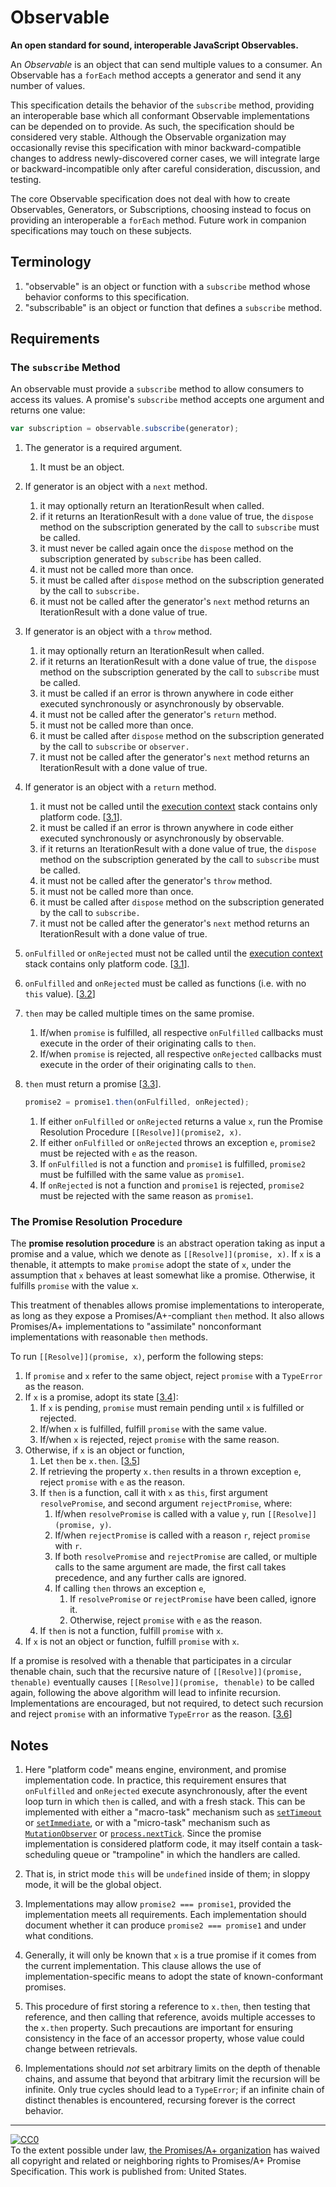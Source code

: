 # Observable

**An open standard for sound, interoperable JavaScript Observables.**

An *Observable* is an object that can send multiple values to a consumer.  An Observable has a `forEach` method accepts a generator and send it any number of values.

This specification details the behavior of the `subscribe` method, providing an interoperable base which all conformant Observable implementations can be depended on to provide. As such, the specification should be considered very stable. Although the Observable organization may occasionally revise this specification with minor backward-compatible changes to address newly-discovered corner cases, we will integrate large or backward-incompatible only after careful consideration, discussion, and testing.

The core Observable specification does not deal with how to create Observables, Generators, or Subscriptions, choosing instead to focus on providing an interoperable a `forEach` method. Future work in companion specifications may touch on these subjects.

## Terminology

1. "observable" is an object or function with a `subscribe` method whose behavior conforms to this specification.
1. "subscribable" is an object or function that defines a `subscribe` method.

## Requirements

### The `subscribe` Method

An observable must provide a `subscribe` method to allow consumers to access its values. A promise's `subscribe` method accepts one argument and returns one value:

```js
var subscription = observable.subscribe(generator);
```

1. The generator is a required argument.
    1. It must be an object.
1. If generator is an object with a `next` method.
    1. it may optionally return an IterationResult when called.
    1. if it returns an IterationResult with a `done` value of true, the `dispose` method on the subscription generated by the call to `subscribe` must be called.
    1. it must never be called again once the `dispose` method on the subscription generated by `subscribe` has been called.
    1. it must not be called more than once.
    1. it must be called after `dispose` method on the subscription generated by the call to `subscribe.`
    1. it must not be called after the generator's `next` method returns an IterationResult with a done value of true.
1. If generator is an object with a `throw` method.
    1. it may optionally return an IterationResult when called.
    1. if it returns an IterationResult with a done value of true, the `dispose` method on the subscription generated by the call to `subscribe` must be called.
    1. it must be called if an error is thrown anywhere in code either executed synchronously or asynchronously by observable.
    1. it must not be called after the generator's `return` method.
    1. it must not be called more than once.
    1. it must be called after `dispose` method on the subscription generated by the call to `subscribe` or `observer.`
    1. it must not be called after the generator's `next` method returns an IterationResult with a done value of true.
1. If generator is an object with a `return` method.
    1. it must not be called until the [execution context](https://es5.github.io/#x10.3) stack contains only platform code. [[3.1](#notes)].
    1. it must be called if an error is thrown anywhere in code either executed synchronously or asynchronously by observable.
    1. if it returns an IterationResult with a done value of true, the `dispose` method on the subscription generated by the call to `subscribe` must be called.
    1. it must not be called after the generator's `throw` method.
    1. it must not be called more than once.
    1. it must be called after `dispose` method on the subscription generated by the call to `subscribe.`
    1. it must not be called after the generator's `next` method returns an IterationResult with a done value of true.
1. `onFulfilled` or `onRejected` must not be called until the [execution context](https://es5.github.io/#x10.3) stack contains only platform code. [[3.1](#notes)].
1. `onFulfilled` and `onRejected` must be called as functions (i.e. with no `this` value). [[3.2](#notes)]
1. `then` may be called multiple times on the same promise.
    1. If/when `promise` is fulfilled, all respective `onFulfilled` callbacks must execute in the order of their originating calls to `then`.
    1. If/when `promise` is rejected, all respective `onRejected` callbacks must execute in the order of their originating calls to `then`.
1. `then` must return a promise [[3.3](#notes)].

    ```js
    promise2 = promise1.then(onFulfilled, onRejected);
    ```

    1. If either `onFulfilled` or `onRejected` returns a value `x`, run the Promise Resolution Procedure `[[Resolve]](promise2, x)`.
    1. If either `onFulfilled` or `onRejected` throws an exception `e`, `promise2` must be rejected with `e` as the reason.
    1. If `onFulfilled` is not a function and `promise1` is fulfilled, `promise2` must be fulfilled with the same value as `promise1`.
    1. If `onRejected` is not a function and `promise1` is rejected, `promise2` must be rejected with the same reason as `promise1`.

### The Promise Resolution Procedure

The **promise resolution procedure** is an abstract operation taking as input a promise and a value, which we denote as `[[Resolve]](promise, x)`. If `x` is a thenable, it attempts to make `promise` adopt the state of `x`, under the assumption that `x` behaves at least somewhat like a promise. Otherwise, it fulfills `promise` with the value `x`.

This treatment of thenables allows promise implementations to interoperate, as long as they expose a Promises/A+-compliant `then` method. It also allows Promises/A+ implementations to "assimilate" nonconformant implementations with reasonable `then` methods.

To run `[[Resolve]](promise, x)`, perform the following steps:

1. If `promise` and `x` refer to the same object, reject `promise` with a `TypeError` as the reason.
1. If `x` is a promise, adopt its state [[3.4](#notes)]:
   1. If `x` is pending, `promise` must remain pending until `x` is fulfilled or rejected.
   1. If/when `x` is fulfilled, fulfill `promise` with the same value.
   1. If/when `x` is rejected, reject `promise` with the same reason.
1. Otherwise, if `x` is an object or function,
   1. Let `then` be `x.then`. [[3.5](#notes)]
   1. If retrieving the property `x.then` results in a thrown exception `e`, reject `promise` with `e` as the reason.
   1. If `then` is a function, call it with `x` as `this`, first argument `resolvePromise`, and second argument `rejectPromise`, where:
      1. If/when `resolvePromise` is called with a value `y`, run `[[Resolve]](promise, y)`.
      1. If/when `rejectPromise` is called with a reason `r`, reject `promise` with `r`.
      1. If both `resolvePromise` and `rejectPromise` are called, or multiple calls to the same argument are made, the first call takes precedence, and any further calls are ignored.
      1. If calling `then` throws an exception `e`,
         1. If `resolvePromise` or `rejectPromise` have been called, ignore it.
         1. Otherwise, reject `promise` with `e` as the reason.
   1. If `then` is not a function, fulfill `promise` with `x`.
1. If `x` is not an object or function, fulfill `promise` with `x`.

If a promise is resolved with a thenable that participates in a circular thenable chain, such that the recursive nature of `[[Resolve]](promise, thenable)` eventually causes `[[Resolve]](promise, thenable)` to be called again, following the above algorithm will lead to infinite recursion. Implementations are encouraged, but not required, to detect such recursion and reject `promise` with an informative `TypeError` as the reason. [[3.6](#notes)]

## Notes

1. Here "platform code" means engine, environment, and promise implementation code. In practice, this requirement ensures that `onFulfilled` and `onRejected` execute asynchronously, after the event loop turn in which `then` is called, and with a fresh stack. This can be implemented with either a "macro-task" mechanism such as [`setTimeout`](https://html.spec.whatwg.org/multipage/webappapis.html#timers) or [`setImmediate`](https://dvcs.w3.org/hg/webperf/raw-file/tip/specs/setImmediate/Overview.html#processingmodel), or with a "micro-task" mechanism such as [`MutationObserver`](https://dom.spec.whatwg.org/#interface-mutationobserver) or [`process.nextTick`](http://nodejs.org/api/process.html#process_process_nexttick_callback). Since the promise implementation is considered platform code, it may itself contain a task-scheduling queue or "trampoline" in which the handlers are called.

1. That is, in strict mode `this` will be `undefined` inside of them; in sloppy mode, it will be the global object.

1. Implementations may allow `promise2 === promise1`, provided the implementation meets all requirements. Each implementation should document whether it can produce `promise2 === promise1` and under what conditions.

1. Generally, it will only be known that `x` is a true promise if it comes from the current implementation. This clause allows the use of implementation-specific means to adopt the state of known-conformant promises.

1. This procedure of first storing a reference to `x.then`, then testing that reference, and then calling that reference, avoids multiple accesses to the `x.then` property. Such precautions are important for ensuring consistency in the face of an accessor property, whose value could change between retrievals.

1. Implementations should *not* set arbitrary limits on the depth of thenable chains, and assume that beyond that arbitrary limit the recursion will be infinite. Only true cycles should lead to a `TypeError`; if an infinite chain of distinct thenables is encountered, recursing forever is the correct behavior.

---

<p xmlns:dct="http://purl.org/dc/terms/" xmlns:vcard="http://www.w3.org/2001/vcard-rdf/3.0#">
  <a rel="license"
     href="https://creativecommons.org/publicdomain/zero/1.0/">
    <img src="https://i.creativecommons.org/p/zero/1.0/88x31.png" style="border-style: none;" alt="CC0" />
  </a>
  <br />
  To the extent possible under law,
  <a rel="dct:publisher"
     href="https://github.com/promises-aplus">
    <span property="dct:title">the Promises/A+ organization</span></a>
  has waived all copyright and related or neighboring rights to
  <span property="dct:title">Promises/A+ Promise Specification</span>.
This work is published from:
<span property="vcard:Country" datatype="dct:ISO3166"
      content="US" about="https://github.com/promises-aplus">
  United States</span>.
</p>
